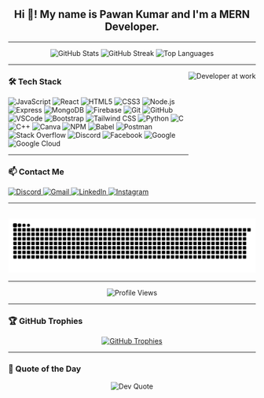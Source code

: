 <h2 align="center">Hi 👋! My name is Pawan Kumar and I'm a MERN Developer.</h2>

---

<div align="center">
  <img src="https://github-readme-stats.vercel.app/api?username=pawanx64&show_icons=true&count_private=true&theme=dracula&hide_border=false" height="150" alt="GitHub Stats" />
  <img src="https://streak-stats.demolab.com?user=pawanx64&theme=dracula&hide_border=false&border_radius=5" height="150" alt="GitHub Streak" />
  <img src="https://github-readme-stats.vercel.app/api/top-langs/?username=pawanx64&layout=compact&langs_count=5&theme=dracula&hide_border=false" height="150" alt="Top Languages" />
</div>

---

<img align="right" height="200" src="https://raw.githubusercontent.com/rajput2107/rajput2107/master/Assets/Developer.gif" alt="Developer at work" />

### 🛠️ Tech Stack

<div align="left">
  <img src="https://cdn.jsdelivr.net/gh/devicons/devicon/icons/javascript/javascript-original.svg" height="30" alt="JavaScript" />
  <img src="https://cdn.jsdelivr.net/gh/devicons/devicon/icons/react/react-original.svg" height="30" alt="React" />
  <img src="https://cdn.jsdelivr.net/gh/devicons/devicon/icons/html5/html5-original.svg" height="30" alt="HTML5" />
  <img src="https://cdn.jsdelivr.net/gh/devicons/devicon/icons/css3/css3-original.svg" height="30" alt="CSS3" />
  <img src="https://cdn.jsdelivr.net/gh/devicons/devicon/icons/nodejs/nodejs-original.svg" height="30" alt="Node.js" />
  <img src="https://cdn.jsdelivr.net/gh/devicons/devicon/icons/express/express-original.svg" height="30" alt="Express" />
  <img src="https://cdn.jsdelivr.net/gh/devicons/devicon/icons/mongodb/mongodb-original.svg" height="30" alt="MongoDB" />
  <img src="https://cdn.jsdelivr.net/gh/devicons/devicon/icons/firebase/firebase-plain.svg" height="30" alt="Firebase" />
  <img src="https://cdn.jsdelivr.net/gh/devicons/devicon/icons/git/git-original.svg" height="30" alt="Git" />
  <img src="https://cdn.jsdelivr.net/gh/devicons/devicon/icons/github/github-original.svg" height="30" alt="GitHub" />
  <img src="https://cdn.jsdelivr.net/gh/devicons/devicon/icons/vscode/vscode-original.svg" height="30" alt="VSCode" />
  <img src="https://cdn.jsdelivr.net/gh/devicons/devicon/icons/bootstrap/bootstrap-original.svg" height="30" alt="Bootstrap" />
  <img src="https://cdn.jsdelivr.net/gh/devicons/devicon/icons/tailwindcss/tailwindcss-plain.svg" height="30" alt="Tailwind CSS" />
  <img src="https://cdn.jsdelivr.net/gh/devicons/devicon/icons/python/python-original.svg" height="30" alt="Python" />
  <img src="https://cdn.jsdelivr.net/gh/devicons/devicon/icons/c/c-original.svg" height="30" alt="C" />
  <img src="https://cdn.jsdelivr.net/gh/devicons/devicon/icons/cplusplus/cplusplus-original.svg" height="30" alt="C++" />
  <img src="https://cdn.jsdelivr.net/gh/devicons/devicon/icons/canva/canva-original.svg" height="30" alt="Canva" />
  <img src="https://cdn.jsdelivr.net/gh/devicons/devicon/icons/npm/npm-original-wordmark.svg" height="30" alt="NPM" />
  <img src="https://cdn.jsdelivr.net/gh/devicons/devicon/icons/babel/babel-original.svg" height="30" alt="Babel" />
  <img src="https://cdn.simpleicons.org/postman/FF6C37" height="30" alt="Postman" />
  <img src="https://cdn.simpleicons.org/stackoverflow/F58025" height="30" alt="Stack Overflow" />
  <img src="https://cdn.simpleicons.org/discord/5865F2" height="30" alt="Discord" />
  <img src="https://cdn.simpleicons.org/facebook/1877F2" height="30" alt="Facebook" />
  <img src="https://cdn.simpleicons.org/google/4285F4" height="30" alt="Google" />
  <img src="https://cdn.simpleicons.org/googlecloud/4285F4" height="30" alt="Google Cloud" />
</div>

---

### 📫 Contact Me

<div align="left">
  <a href="https://discordapp.com/users/pawanx64" target="_blank">
    <img src="https://img.shields.io/badge/Discord-7289DA?style=for-the-badge&logo=discord&logoColor=white" height="35" alt="Discord" />
  </a>
  <a href="mailto:pawankumar.nov5@gmail.com" target="_blank">
    <img src="https://img.shields.io/badge/Gmail-D14836?style=for-the-badge&logo=gmail&logoColor=white" height="35" alt="Gmail" />
  </a>
  <a href="https://www.linkedin.com/in/pawankumarnov5/" target="_blank">
    <img src="https://img.shields.io/badge/LinkedIn-0077B5?style=for-the-badge&logo=linkedin&logoColor=white" height="35" alt="LinkedIn" />
  </a>
  <a href="https://www.instagram.com/pawan.k02/" target="_blank">
    <img src="https://img.shields.io/badge/Instagram-E4405F?style=for-the-badge&logo=instagram&logoColor=white" height="35" alt="Instagram" />
  </a>
</div>

---

<br clear="both" />

<div align="center">
  <img src="https://raw.githubusercontent.com/pawanx64/pawanx64/output/snake.svg" alt="Snake animation" />
</div>

---

<div align="center">
  <img src="https://profile-counter.glitch.me/pawanx64/count.svg?" alt="Profile Views" />
</div>

---

### 🏆 GitHub Trophies

<p align="center">
  <a href="https://github.com/ryo-ma/github-profile-trophy">
    <img src="https://github-profile-trophy.vercel.app/?username=pawanx64&theme=dracula" alt="GitHub Trophies" />
  </a>
</p>

---

### 💬 Quote of the Day

<div align="center">
  <img src="https://quotes-github-readme.vercel.app/api?type=horizontal&theme=radical" alt="Dev Quote" />
</div>
